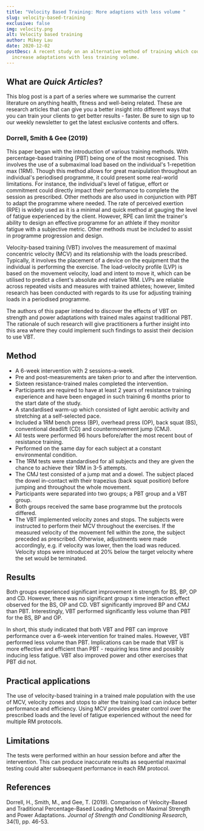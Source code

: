 ```yaml
---
title: "Velocity Based Training: More adaptions with less volume "
slug: velocity-based-training
exclusive: false
img: velocity.png
alt: Velocity based training
author: Mikey Lau
date: 2020-12-02
postDesc: A recent study on an alternative method of training which could
  increase adaptations with less training volume.
---
```


## What are _Quick Articles_?

This blog post is a part of a series where we summarise the current literature on anything health, fitness and well-being related. These are research articles that can give you a better insight into different ways that you can train your clients to get better results - faster. Be sure to sign up to our weekly newsletter to get the latest exclusive contents and offers.

### Dorrell, Smith & Gee (2019)

This paper began with the introduction of various training methods. With percentage-based training (PBT) being one of the most recognised. This involves the use of a submaximal load based on the individual's 1-repetition max (1RM). Though this method allows for great manipulation throughout an individual's periodised programme, it could present some real-world limitations. For instance, the individual's level of fatigue, effort or commitment could directly impact their performance to complete the session as prescribed. Other methods are also used in conjunction with PBT to adapt the programme where needed. The rate of perceived exertion (RPE) is widely used as it is a minimal and quick method at gauging the level of fatigue experienced by the client. However, RPE can limit the trainer's ability to design an effective programme for an athlete if they monitor fatigue with a subjective metric. Other methods must be included to assist in programme progression and design.

Velocity-based training (VBT) involves the measurement of maximal concentric velocity (MCV) and its relationship with the loads prescribed. Typically, it involves the placement of a device on the equipment that the individual is performing the exercise. The load-velocity profile (LVP) is based on the movement velocity, load and intent to move it, which can be utilised to predict a client's absolute and relative 1RM. LVPs are reliable across repeated visits and measures with trained athletes; however, limited research has been conducted with regards to its use for adjusting training loads in a periodised programme.

The authors of this paper intended to discover the effects of VBT on strength and power adaptations with trained males against traditional PBT. The rationale of such research will give practitioners a further insight into this area where they could implement such findings to assist their decision to use VBT.

## Method

- A 6-week intervention with 2 sessions-a-week.
- Pre and post-measurements are taken prior to and after the intervention.
- Sixteen resistance-trained males completed the intervention.
- Participants are required to have at least 2 years of resistance training experience and have been engaged in such training 6 months prior to the start date of the study.
- A standardised warm-up which consisted of light aerobic activity and stretching at a self-selected pace.
- Included a 1RM bench press (BP), overhead press (OP), back squat (BS), conventional deadlift (CD) and countermovement jump (CMJ).
- All tests were performed 96 hours before/after the most recent bout of resistance training.
- Performed on the same day for each subject at a constant environmental condition.
- The 1RM tests were standardised for all subjects and they are given the chance to achieve their 1RM in 3-5 attempts.
- The CMJ test consisted of a jump mat and a dowel. The subject placed the dowel in-contact with their trapezius (back squat position) before jumping and throughout the whole movement.
- Participants were separated into two groups; a PBT group and a VBT group.
- Both groups received the same base programme but the protocols differed.
- The VBT implemented velocity zones and stops. The subjects were instructed to perform their MCV throughout the exercises. If the measured velocity of the movement fell within the zone, the subject preceded as prescribed. Otherwise, adjustments were made accordingly, e.g. if velocity was lower, then the load was reduced. Velocity stops were introduced at 20% below the target velocity where the set would be terminated.

## Results

Both groups experienced significant improvement in strength for BS, BP, OP and CD. However, there was no significant group x time interaction effect observed for the BS, OP and CD. VBT significantly improved BP and CMJ than PBT. Interestingly, VBT performed significantly less volume than PBT for the BS, BP and OP.

In short, this study indicated that both VBT and PBT can improve performance over a 6-week intervention for trained males. However, VBT performed less volume than PBT. Implications can be made that VBT is more effective and efficient than PBT - requiring less time and possibly inducing less fatigue. VBT also improved power and other exercises that PBT did not.

## Practical applications

The use of velocity-based training in a trained male population with the use of MCV, velocity zones and stops to alter the training load can induce better performance and efficiency. Using MCV provides greater control over the prescribed loads and the level of fatigue experienced without the need for multiple RM protocols.

## Limitations

The tests were performed within an hour session before and after the intervention. This can produce inaccurate results as sequential maximal testing could alter subsequent performance in each RM protocol.

## References

Dorrell, H., Smith, M., and Gee, T. (2019). Comparison of Velocity-Based and Traditional Percentage-Based Loading Methods on Maximal Strength and Power Adaptations. _Journal of Strength and Conditioning Research_, 34(1), pp. 46-53.
